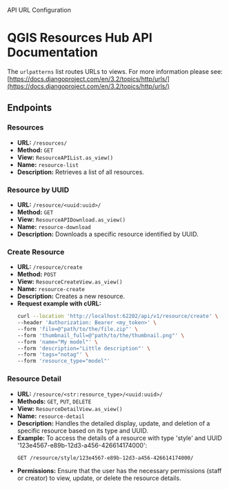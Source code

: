 API URL Configuration
# QGIS Resources Hub API Documentation

The `urlpatterns` list routes URLs to views. For more information please see:
[https://docs.djangoproject.com/en/3.2/topics/http/urls/](https://docs.djangoproject.com/en/3.2/topics/http/urls/)

## Endpoints

### Resources
- **URL:** `/resources/`
- **Method:** `GET`
- **View:** `ResourceAPIList.as_view()`
- **Name:** `resource-list`
- **Description:** Retrieves a list of all resources.

### Resource by UUID
- **URL:** `/resource/<uuid:uuid>/`
- **Method:** `GET`
- **View:** `ResourceAPIDownload.as_view()`
- **Name:** `resource-download`
- **Description:** Downloads a specific resource identified by UUID.

### Create Resource
- **URL:** `/resource/create`
- **Method:** `POST`
- **View:** `ResourceCreateView.as_view()`
- **Name:** `resource-create`
- **Description:** Creates a new resource.
- **Request example with cURL:**
    ```sh
    curl --location 'http://localhost:62202/api/v1/resource/create' \
    --header 'Authorization: Bearer <my_token>' \
    --form 'file=@"path/to/the/file.zip"' \
    --form 'thumbnail_full=@"path/to/the/thumbnail.png"' \
    --form 'name="My model"' \
    --form 'description="Little description"' \
    --form 'tags="notag"' \
    --form 'resource_type="model"'
    ```

### Resource Detail
- **URL:** `/resource/<str:resource_type>/<uuid:uuid>/`
- **Methods:** `GET`, `PUT`, `DELETE`
- **View:** `ResourceDetailView.as_view()`
- **Name:** `resource-detail`
- **Description:** Handles the detailed display, update, and deletion of a specific resource based on its type and UUID.
- **Example:**
    To access the details of a resource with type 'style' and UUID '123e4567-e89b-12d3-a456-426614174000':
    ```sh
    GET /resource/style/123e4567-e89b-12d3-a456-426614174000/
    ```
- **Permissions:** Ensure that the user has the necessary permissions (staff or creator) to view, update, or delete the resource details.
